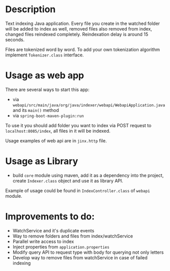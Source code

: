 # Description

Text indexing Java application. Every file you create in the watched 
folder will be added to index as well, removed files also removed from index, changed files 
reindexed completely. Reindexation delay is around 15 seconds.

Files are tokenized word by word. To add your own tokenization algorithm 
implement `Tokenizer.class` interface.  

# Usage as web app 

There are several ways to start this app:

- via `webapi/src/main/java/org/java/indexer/webapi/WebapiApplication.java` and its `main()` method
- via `spring-boot-maven-plugin:run`

To use it you should add folder you want to index via POST request
to `localhost:8085/index`, all files in it will be indexed.

Usage examples of web api are in `jinx.http` file.

# Usage as Library

- build `core` module using maven, add it as a dependency into the project, create `Indexer.class` 
object and use it as library API. 

Example of usage could be found in `IndexController.class` of `webapi` module.   

# Improvements to do:

- WatchService and it's duplicate events
- Way to remove folders and files from index/watchService
- Parallel write access to index
- Inject properties from `application.properties`
- Modify query API to request type with body for querying not only letters  
- Develop way to remove files from watchService in case of failed indexing